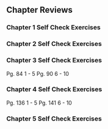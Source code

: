 ## Chapter Reviews

### Chapter 1 Self Check Exercises

### Chapter 2 Self Check Exercises

### Chapter 3 Self Check Exercises
Pg. 84 1 - 5
Pg. 90 6 - 10

### Chapter 4 Self Check Exercises
Pg. 136 1 - 5
Pg. 141 6 - 10

### Chapter 5 Self Check Exercises
